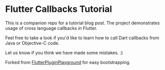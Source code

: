 # Flutter Callbacks Tutorial

This is a companion repo for a tutorial blog post. The project demonstrates usage of cross language callbacks in Flutter. 

Feel free to take a look if you'd like to learn how to call Dart callbacks from Java or Objective-C code.

Let us know if you think we have made some mistakes. :)

Forked from [FlutterPluginPlayground](https://github.com/testfairy-blog/FlutterPluginPlayground) for easy bootstrapping.